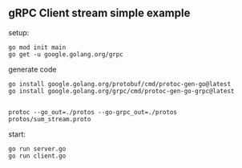 ## gRPC Client stream simple example

setup:

```
go mod init main
go get -u google.golang.org/grpc

```

generate code

```
go install google.golang.org/protobuf/cmd/protoc-gen-go@latest
go install google.golang.org/grpc/cmd/protoc-gen-go-grpc@latest


protoc --go_out=./protos --go-grpc_out=./protos protos/sum_stream.proto

```

start:

```
go run server.go
go run client.go
```

